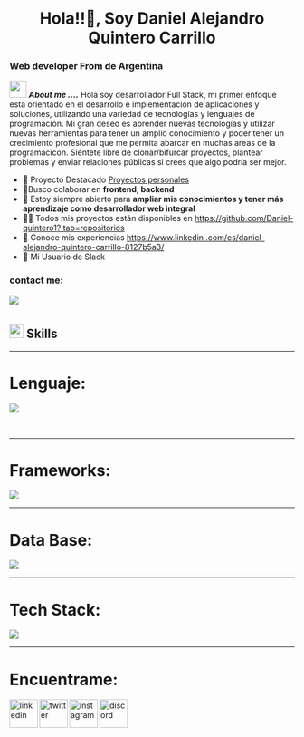 
# <h1 align="center">Hola!!👋, Soy Daniel Alejandro Quintero Carrillo</h1>
<h3 align="left">Web developer From de Argentina</h3>

<img src="https://media.giphy.com/media/iY8CRBdQXODJSCERIr/giphy.gif" width="30px">&nbsp;**_About me ...._**
Hola soy desarrollador Full Stack, mi primer enfoque esta orientado en  el desarrollo e implementación de aplicaciones y soluciones, utilizando una variedad de tecnologías y lenguajes de programación.
Mi gran deseo es aprender nuevas tecnologías y utilizar nuevas herramientas para tener un amplio conocimiento y poder tener un crecimiento profesional que me permita abarcar en muchas areas de la programacicon.
Siéntete libre de clonar/bifurcar proyectos, plantear problemas y enviar relaciones públicas si crees que algo podría ser mejor.

- 🔭 Proyecto Destacado [Proyectos personales ](https://github.com/Daniel-quintero1?tab=repositories)
- 👯Busco colaborar en **frontend, backend**
- 🤝 Estoy siempre abierto para  **ampliar mis conocimientos y tener más aprendizaje como desarrollador web integral**
- 👨‍💻 Todos mis proyectos están disponibles en [https://github.com/Daniel-quintero1? tab=repositorios](https://github.com/Daniel-quintero1?tab=repositorios)
- 📄 Conoce mis experiencias [https://www.linkedin .com/es/daniel-alejandro-quintero-carrillo-8127b5a3/](https://www.linkedin.com/es/daniel-alejandro-quintero-carrillo-8127b5a3/)
- 📄 Mi Usuario de Slack 
<h3 align="left">contact me:</h3>
<a href="daqcarrillo@gmail.com" target="_blank">
<img src="https://img.shields.io/badge/gmail:  daqcarrillo-%23EA4335.svg?style=for-the-badge&logo=gmail&logoColor=white" t=mail style="margin-bottom: 5px;" />
</a>

</p>

## <img src="https://media2.giphy.com/media/QssGEmpkyEOhBCb7e1/giphy.gif?cid=ecf05e47a0n3gi1bfqntqmob8g9aid1oyj2wr3ds3mg700bl&rid=giphy.gif" width ="25"><b> Skills</b>

<p align="left">
<hr >
  
# <h1 align="left">Lenguaje:</h1>
<p align="left">
  <a href="https://skillicons.dev">
    <img src="https://skillicons.dev/icons?i=javascript,css,html,ts" />
  </a>
</p>    
<br>  
<hr >

# <h1 align="left">Frameworks:</h1>

<p align="left">
  <a href="https://skillicons.dev">
    <img src="https://skillicons.dev/icons?i=bootstrap,express,nodejs,react,redux,nextjs" />
  </a>
</p>
<hr >

# <h1 align="left">Data Base:</h1>

<p align="left">
  <a href="https://skillicons.dev">
    <img src="https://skillicons.dev/icons?i=postgres,sequelize" />
  </a>
</p>
<hr >

# <h1 align="left">Tech Stack:</h1>

<p align="light">
  <a href="https://skillicons.dev">
    <img src="https://skillicons.dev/icons?i=git,github,powershell,vscode&perline=14" />
  </a>
</p>
<hr >

# <h1 align="left">Encuentrame:</h1>

<p align="left">
<a href="https://www.linkedin.com/in/daniel-alejandro-quintero-carrillo-8127b5a3/" target="blank"><img align="left" src="https://user-images.githubusercontent.com/88904952/234979284-68c11d7f-1acc-4f0c-ac78-044e1037d7b0.png" alt="linkedin" height="50" width="50" /></a>
<a href="https://twitter.com/daqcarrillo" target="blank"><img align="left" src="https://user-images.githubusercontent.com/88904952/234980676-61bfb021-ecc8-48f7-88e6-34c1b06c4a58.png" alt="twitter" height="50" width="50" /></a> 
<a href="https://www.instagram.com/daqcarrillo" target="blank"><img align="left" src="https://user-images.githubusercontent.com/88904952/234981169-2dd1e58f-4b7e-468c-8213-034ba62156c3.png" alt="instagram" height="50" width="50" /></a>
<a href="https://discord.gg/Daniel-Quintero-Pta11a#9060" target="blank"><img align="left" src="https://user-images.githubusercontent.com/88904952/234982627-019fd336-6248-453c-9b05-97c13fd1d207.png" alt="discord" height="50" width="50" /></a>
</p>
